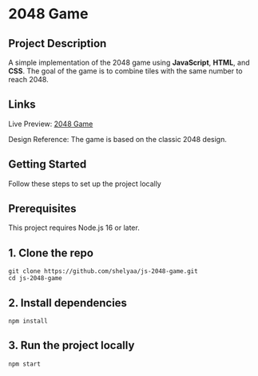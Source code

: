 # 2048 Game
## Project Description
A simple implementation of the 2048 game using **JavaScript**, **HTML**, and **CSS**. The goal of the game is to combine tiles with the same number to reach 2048.
## Links
Live Preview: [2048 Game](https://shelyaa.github.io/js-2048-game/)

Design Reference: The game is based on the classic 2048 design.
## Getting Started
Follow these steps to set up the project locally
## Prerequisites
This project requires Node.js 16 or later.

## 1. Clone the repo
```
git clone https://github.com/shelyaa/js-2048-game.git
cd js-2048-game
```
## 2. Install dependencies
```
npm install
```
## 3. Run the project locally
```
npm start
```
